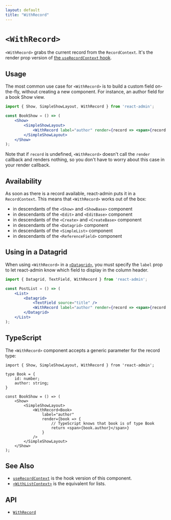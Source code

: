 ```yaml
---
layout: default
title: "WithRecord"
---
```


# `<WithRecord>`

`<WithRecord>` grabs the current record from the `RecordContext`. It's the render prop version of [the `useRecordContext` hook](./useRecordContext.md). 

## Usage

The most common use case for `<WithRecord>` is to build a custom field on-the-fly, without creating a new component. For instance, an author field for a book Show view. 

```jsx
import { Show, SimpleShowLayout, WithRecord } from 'react-admin';

const BookShow = () => (
    <Show>
        <SimpleShowLayout>
            <WithRecord label="author" render={record => <span>{record.author}</span>} />
        </SimpleShowLayout>
    </Show>
);
```

Note that if `record` is undefined, `<WithRecord>` doesn't call the `render` callback and renders nothing, so you don't have to worry about this case in your render callback.

## Availability

As soon as there is a record available, react-admin puts it in a `RecordContext`. This means that `<WithRecord>` works out of the box:

- in descendants of the `<Show>` and `<ShowBase>` component
- in descendants of the `<Edit>` and `<EditBase>` component
- in descendants of the `<Create>` and `<CreateBase>` component
- in descendants of the `<Datagrid>` component
- in descendants of the `<SimpleList>` component
- in descendants of the `<ReferenceField>` component

## Using in a Datagrid

When using `<WithRecord>` in a [`<Datagrid>`](./Datagrid.md), you must specify the `label` prop to let react-admin know which field to display in the column header. 

```jsx
import { Datagrid, TextField, WithRecord } from 'react-admin';

const PostList = () => (
    <List>
        <Datagrid>
            <TextField source="title" />
            <WithRecord label="author" render={record => <span>{record.author}</span>} />
        </Datagrid>
    </List>
);
```

## TypeScript

The `<WithRecord>` component accepts a generic parameter for the record type:

```tsx
import { Show, SimpleShowLayout, WithRecord } from 'react-admin';

type Book = {
    id: number;
    author: string;
}

const BookShow = () => (
    <Show>
        <SimpleShowLayout>
            <WithRecord<Book>
                label="author"
                render={book => {
                    // TypeScript knows that book is of type Book
                    return <span>{book.author}</span>}
                }
            />
        </SimpleShowLayout>
    </Show>
);
```

## See Also

* [`useRecordContext`](./useRecordContext.md) is the hook version of this component.
* [`<WithListContext>`](./WithListContext.md) is the equivalent for lists.

## API

* [`WithRecord`]

[`WithRecord`]: https://github.com/marmelab/react-admin/blob/master/packages/ra-core/src/controller/record/WithRecord.tsx

